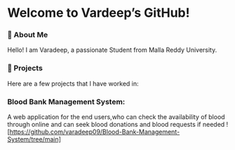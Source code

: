 # Welcome to Vardeep’s GitHub!

### 👋 About Me
Hello! I am Varadeep, a passionate Student from Malla Reddy University.

### 🚀 Projects
Here are a few projects that I have worked in:

### Blood Bank Management System: 
A web application for the end users,who can check the availability of blood through online and can seek blood donations and blood requests if needed
![https://github.com/varadeep09/Blood-Bank-Management-System/tree/main]

